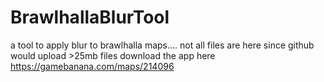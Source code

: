 # BrawlhallaBlurTool
a tool to apply blur to brawlhalla maps....
not all files are here since github would upload >25mb files
download the app here https://gamebanana.com/maps/214096
